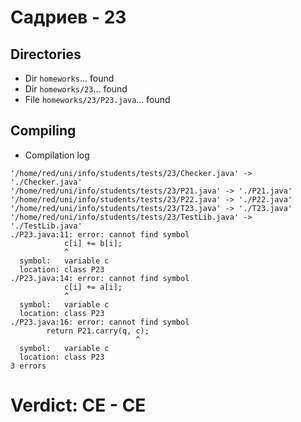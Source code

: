 # Садриев - 23
## Directories
- Dir `homeworks`... found
- Dir `homeworks/23`... found
- File `homeworks/23/P23.java`... found
## Compiling
- Compilation log
```
'/home/red/uni/info/students/tests/23/Checker.java' -> './Checker.java'
'/home/red/uni/info/students/tests/23/P21.java' -> './P21.java'
'/home/red/uni/info/students/tests/23/P22.java' -> './P22.java'
'/home/red/uni/info/students/tests/23/T23.java' -> './T23.java'
'/home/red/uni/info/students/tests/23/TestLib.java' -> './TestLib.java'
./P23.java:11: error: cannot find symbol
            c[i] += b[i];
            ^
  symbol:   variable c
  location: class P23
./P23.java:14: error: cannot find symbol
            c[i] += a[i];
            ^
  symbol:   variable c
  location: class P23
./P23.java:16: error: cannot find symbol
        return P21.carry(q, c);
                            ^
  symbol:   variable c
  location: class P23
3 errors

```
# Verdict: **CE** - CE
